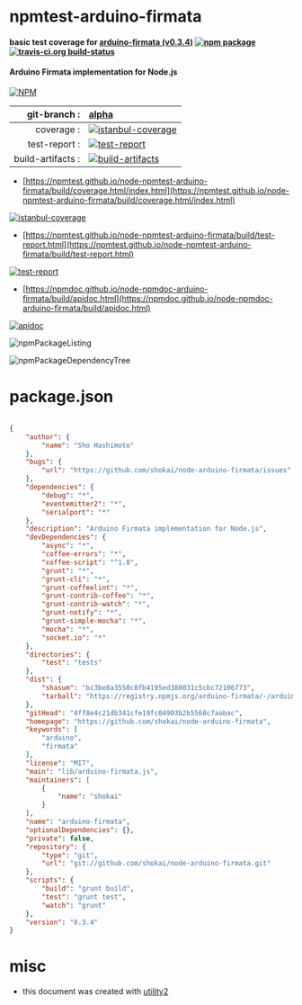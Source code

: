 # npmtest-arduino-firmata

#### basic test coverage for  [arduino-firmata (v0.3.4)](https://github.com/shokai/node-arduino-firmata)  [![npm package](https://img.shields.io/npm/v/npmtest-arduino-firmata.svg?style=flat-square)](https://www.npmjs.org/package/npmtest-arduino-firmata) [![travis-ci.org build-status](https://api.travis-ci.org/npmtest/node-npmtest-arduino-firmata.svg)](https://travis-ci.org/npmtest/node-npmtest-arduino-firmata)

#### Arduino Firmata implementation for Node.js

[![NPM](https://nodei.co/npm/arduino-firmata.png?downloads=true&downloadRank=true&stars=true)](https://www.npmjs.com/package/arduino-firmata)

| git-branch : | [alpha](https://github.com/npmtest/node-npmtest-arduino-firmata/tree/alpha)|
|--:|:--|
| coverage : | [![istanbul-coverage](https://npmtest.github.io/node-npmtest-arduino-firmata/build/coverage.badge.svg)](https://npmtest.github.io/node-npmtest-arduino-firmata/build/coverage.html/index.html)|
| test-report : | [![test-report](https://npmtest.github.io/node-npmtest-arduino-firmata/build/test-report.badge.svg)](https://npmtest.github.io/node-npmtest-arduino-firmata/build/test-report.html)|
| build-artifacts : | [![build-artifacts](https://npmtest.github.io/node-npmtest-arduino-firmata/glyphicons_144_folder_open.png)](https://github.com/npmtest/node-npmtest-arduino-firmata/tree/gh-pages/build)|

- [https://npmtest.github.io/node-npmtest-arduino-firmata/build/coverage.html/index.html](https://npmtest.github.io/node-npmtest-arduino-firmata/build/coverage.html/index.html)

[![istanbul-coverage](https://npmtest.github.io/node-npmtest-arduino-firmata/build/screenCapture.buildCi.browser.%252Ftmp%252Fbuild%252Fcoverage.lib.html.png)](https://npmtest.github.io/node-npmtest-arduino-firmata/build/coverage.html/index.html)

- [https://npmtest.github.io/node-npmtest-arduino-firmata/build/test-report.html](https://npmtest.github.io/node-npmtest-arduino-firmata/build/test-report.html)

[![test-report](https://npmtest.github.io/node-npmtest-arduino-firmata/build/screenCapture.buildCi.browser.%252Ftmp%252Fbuild%252Ftest-report.html.png)](https://npmtest.github.io/node-npmtest-arduino-firmata/build/test-report.html)

- [https://npmdoc.github.io/node-npmdoc-arduino-firmata/build/apidoc.html](https://npmdoc.github.io/node-npmdoc-arduino-firmata/build/apidoc.html)

[![apidoc](https://npmdoc.github.io/node-npmdoc-arduino-firmata/build/screenCapture.buildCi.browser.%252Ftmp%252Fbuild%252Fapidoc.html.png)](https://npmdoc.github.io/node-npmdoc-arduino-firmata/build/apidoc.html)

![npmPackageListing](https://npmtest.github.io/node-npmtest-arduino-firmata/build/screenCapture.npmPackageListing.svg)

![npmPackageDependencyTree](https://npmtest.github.io/node-npmtest-arduino-firmata/build/screenCapture.npmPackageDependencyTree.svg)



# package.json

```json

{
    "author": {
        "name": "Sho Hashimoto"
    },
    "bugs": {
        "url": "https://github.com/shokai/node-arduino-firmata/issues"
    },
    "dependencies": {
        "debug": "*",
        "eventemitter2": "*",
        "serialport": "*"
    },
    "description": "Arduino Firmata implementation for Node.js",
    "devDependencies": {
        "async": "*",
        "coffee-errors": "*",
        "coffee-script": "^1.8",
        "grunt": "*",
        "grunt-cli": "*",
        "grunt-coffeelint": "*",
        "grunt-contrib-coffee": "*",
        "grunt-contrib-watch": "*",
        "grunt-notify": "*",
        "grunt-simple-mocha": "*",
        "mocha": "*",
        "socket.io": "*"
    },
    "directories": {
        "test": "tests"
    },
    "dist": {
        "shasum": "bc3be8a3550c8fb4195ed380031c5cbc72106773",
        "tarball": "https://registry.npmjs.org/arduino-firmata/-/arduino-firmata-0.3.4.tgz"
    },
    "gitHead": "4ff8e4c21db341cfe19fc04903b2b5568c7aabac",
    "homepage": "https://github.com/shokai/node-arduino-firmata",
    "keywords": [
        "arduino",
        "firmata"
    ],
    "license": "MIT",
    "main": "lib/arduino-firmata.js",
    "maintainers": [
        {
            "name": "shokai"
        }
    ],
    "name": "arduino-firmata",
    "optionalDependencies": {},
    "private": false,
    "repository": {
        "type": "git",
        "url": "git://github.com/shokai/node-arduino-firmata.git"
    },
    "scripts": {
        "build": "grunt build",
        "test": "grunt test",
        "watch": "grunt"
    },
    "version": "0.3.4"
}
```



# misc
- this document was created with [utility2](https://github.com/kaizhu256/node-utility2)
